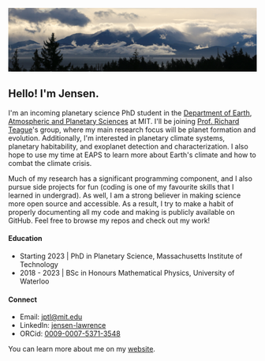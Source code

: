 ![photo of the Olympic Mountains as seen from British Columbia, taken by me](banner.jpg)

## Hello! I'm Jensen.

I'm an incoming planetary science PhD student in the [Department of Earth, Atmospheric and Planetary Sciences](https://eapsweb.mit.edu/) at MIT. I'll be joining [Prof. Richard Teague](https://richteague.github.io/)'s group, where my main research focus will be planet formation and evolution. Additionally, I'm interested in planetary climate systems, planetary habitability, and exoplanet detection and characterization. I also hope to use my time at EAPS to learn more about Earth's climate and how to combat the climate crisis.

Much of my research has a significant programming component, and I also pursue side projects for fun (coding is one of my favourite skills that I learned in undergrad). As well, I am a strong believer in making science more open source and accessible. As a result, I try to make a habit of properly documenting all my code and making is publicly available on GitHub. Feel free to browse my repos and check out my work!

#### Education
- Starting 2023 | PhD in Planetary Science, Massachusetts Institute of Technology
- 2018 - 2023 | BSc in Honours Mathematical Physics, University of Waterloo

#### Connect
- Email: [jptl@mit.edu](mailto:jptl@mit.edu)
- LinkedIn: [jensen-lawrence](https://linkedin.com/in/jensen-lawrence)
- ORCid: [0009-0007-5371-3548](https://orcid.org/0009-0007-5371-3548)

You can learn more about me on my [website](https://jensenlawrence.github.io).
